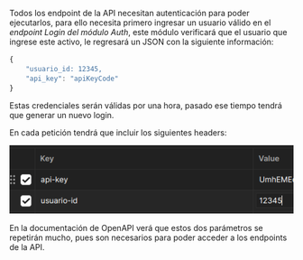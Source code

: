 Todos los endpoint de la API necesitan autenticación para poder ejecutarlos, para ello necesita primero ingresar un usuario válido en el *endpoint Login del módulo Auth*, este módulo verificará que el usuario que ingrese este activo, le regresará un JSON con la siguiente información:

```js
{
    "usuario_id: 12345,
    "api_key": "apiKeyCode"
}
```

Estas credenciales serán válidas por una hora, pasado ese tiempo tendrá que generar un nuevo login.

En cada petición tendrá que incluir los siguientes headers:

![Headers de las peticiones](./img/headers.png)

En la documentación de OpenAPI verá que estos dos parámetros se repetirán mucho, pues son necesarios para poder acceder a los endpoints de la API.